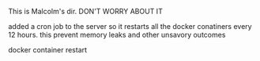 This is Malcolm's dir. DON'T WORRY ABOUT IT




added a cron job to the server so it restarts all the docker conatiners every 12 hours. this prevent memory leaks and other unsavory outcomes


docker container restart